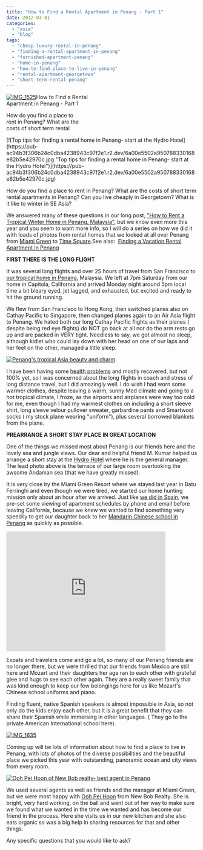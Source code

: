 ```yaml
---
title: "How to Find a Rental Apartment in Penang - Part 1"
date: 2012-03-01
categories: 
  - "asia"
  - "blog"
tags: 
  - "cheap-luxury-rental-in-penang"
  - "finding-a-rental-apartment-in-penang"
  - "furnished-apartment-penang"
  - "home-in-penang"
  - "how-to-find-place-to-live-in-penang"
  - "rental-apartment-georgetown"
  - "short-term-rental-penang"
---
```


[![IMG_1525](https://pub-ac94b3f306b24c0dba4238943c97f2e1.r2.dev/6a00e5502a95078833016302347ec0970d.jpg "IMG_1525")](https://pub-ac94b3f306b24c0dba4238943c97f2e1.r2.dev/6a00e5502a95078833016302347ec0970d.jpg)How to Find a Rental  
Apartment in Penang - Part 1  
  
How do you find a place to  
rent in Penang? What are the  
costs of short term rental

<!--more--> [![Top tips for finding a rental home in Penang- start at the Hydro Hotel](https://pub-ac94b3f306b24c0dba4238943c97f2e1.r2.dev/6a00e5502a950788330168e82b5e42970c.jpg "Top tips for finding a rental home in Penang- start at the Hydro Hotel")](https://pub-ac94b3f306b24c0dba4238943c97f2e1.r2.dev/6a00e5502a950788330168e82b5e42970c.jpg)  
  
How do you find a place to rent in Penang? What are the costs of short term rental apartments in Penang? Can you live cheaply in Georgetown? What is it like to winter in SE Asia?  
  
We answered many of these questions in our long post, ["How to Rent a Tropical Winter Home in Penang, Malaysia"](http://soultravelers3new.local/2011/01/tropical-winter-home-in-penang-malaysia-location-indenpendent-digital-nomad-long-term-travel-tips-.html "How to rent a tropical home in Penang, Malaysia"), but we know even more this year and you seem to want more info, so I will do a series on how we did it with loads of photos from rental homes that we looked at all over Penang from [Miami Green](http://www.penangproperties.com/apartment/miami_green/miamigreen.htm "miami green condo Penang") to [Time Square](http://www.penangproperties.com/apartment/times_square/birch_plaza.htm "time square").See also:  [Finding a Vacation Rental Apartment in Penang](http://soultravelers3new.local/2012/03/finding-a-vacation-rental-apartment-in-penang-2.html "finding a vacation  rental apartment in Penang")  
  
**FIRST THERE IS THE LONG FLIGHT**  
  
It was several long flights and over 25 hours of travel from San Francisco to [our tropical home in Penang](http://soultravelers3new.local/2011/04/saying-goodbye-to-tropical-asia-penang.html "our tropical home in Penang"), Malaysia. We left at 7pm Saturday from our home in Capitola, California and arrived Monday night around 5pm local time a bit bleary eyed, jet lagged, and exhausted, but excited and ready to hit the ground running.  
  
We flew from San Francisco to Hong Kong, then switched planes also on Cathay Pacific to Singapore, then changed planes again to an Air Asia flight to Penang. We hated both our long Cathay Pacific flights as their planes ( despite being red eye flights) do NOT go back at all nor do the arm rests go up and are packed in VERY tight. Needless to say, we got almost no sleep, although kidlet who could lay down with her head on one of our laps and her feet on the other, managed a little sleep.  
  
[![Penang's tropical Asia beauty and charm](https://pub-ac94b3f306b24c0dba4238943c97f2e1.r2.dev/6a00e5502a950788330167632a3a50970b.jpg "Penang's tropical Asia beauty and charm")](https://pub-ac94b3f306b24c0dba4238943c97f2e1.r2.dev/6a00e5502a950788330167632a3a50970b.jpg)  
  
I have been having some [health problems](http://soultravelers3new.local/2011/09/travel-health-secrets-for-long-term-digital-nomads.html "travel health") and mostly recovered, but not 100% yet, so I was concerned about the long flights in coach and stress of long distance travel, but I did amazingly well. I do wish I had worn some warmer clothes, despite leaving a warm, sunny Med climate and going to a hot tropical climate, I froze, as the airports and airplanes were way too cold for me, even though I had my warmest clothes on including a short sleeve shirt, long sleeve velour pullover sweater, garbardine pants and Smartwool socks ( my stock plane wearing "uniform"), plus several borrowed blankets from the plane.  
  
**PREARRANGE A SHORT STAY PLACE IN GREAT LOCATION**  
  
One of the things we missed most about Penang is our friends here and the lovely sea and jungle views. Our dear and helpful friend M. Kumar helped us arrange a short stay at the [Hydro Hotel](http://www.hydrohotelpenang.com/ "hydro hotel penang") where he is the general manager. The lead photo above is the terrace of our large room overlooking the awsome Andaman sea (that we have greatly missed).  
  
It is very close by the Miami Green Resort where we stayed last year in Batu Ferringhi and even though we were tired, we started our home hunting mission only about an hour after we arrived. Just like [we did in Spain](http://soultravelers3new.local/2009/11/whats-a-spain-winter-rental-like-extended-travel-digital-nomad-4hww-vacation-.html "finding rental apartment spain"), we pre-set some viewing of apartment schedules by phone and email before leaving California, because we knew we wanted to find something very speedily to get our daughter back to her [Mandarin Chinese school in Penang](http://soultravelers3new.local/2011/01/only-american-girl-in-an-all-mandarin-school-chinese-immersion-in-language-culture-through-school.html "Mandarin Chinese school in Penang") as quickly as possible.  
  

<iframe frameborder="0" height="315" src="http://www.youtube.com/embed/JDe6pgl-qCg?rel=0" width="420"></iframe>

  
  
  
Expats and travelers come and go a lot, so many of our Penang friends are no longer there, but we were thrilled that our friends from Mexico are still here and Mozart and their daughters her age ran to each other with grateful glee and hugs to see each other again. They are a really sweet family that was kind enough to keep our few belongings here for us like Mozart's Chinese school uniforms and piano.  
  
Finding fluent, native Spanish speakers is almost impossible in Asia, so not only do the kids enjoy each other, but it is a great benefit that they can share their Spanish while immersing in other languages. ( They go to the private American International school here).  
  
[![IMG_1635](https://pub-ac94b3f306b24c0dba4238943c97f2e1.r2.dev/6a00e5502a950788330167632a48c1970b.jpg "IMG_1635")](https://pub-ac94b3f306b24c0dba4238943c97f2e1.r2.dev/6a00e5502a950788330167632a48c1970b.jpg)  
  
Coming up will be lots of information about how to find a place to live in Penang, with lots of photos of the diverse possibilities and the beautiful place we picked this year with outstanding, panoramic ocean and city views from every room.  
  
[![Ooh Pei Hoon of New Bob realty- best agent in Penang](https://pub-ac94b3f306b24c0dba4238943c97f2e1.r2.dev/6a00e5502a950788330167632ab5ea970b.jpg "Ooh Pei Hoon of New Bob realty- best agent in Penang")](https://pub-ac94b3f306b24c0dba4238943c97f2e1.r2.dev/6a00e5502a950788330167632ab5ea970b.jpg)  
  
  
We used several agents as well as friends and the manager at Miami Green, but we were most happy with [Ooh Pei Hoon](http://agent.newbob.com.my/about-experience.php?id=SA01301&n=Ooh.Pei.Hoon "Ooh Pei Hoon New Bob realty Penang") from New Bob Realty. She is bright, very hard working, on the ball and went out of her way to make sure we found what we wanted in the time we wanted and has become our friend in the process. Here she visits us in our new kitchen and she also eats organic so was a big help in sharing resources for that and other things.  
  
  
Any specific questions that you would like to ask?
